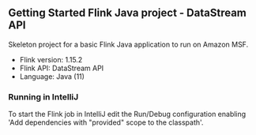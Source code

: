 ## Getting Started Flink Java project - DataStream API

Skeleton project for a basic Flink Java application to run on Amazon MSF.

* Flink version: 1.15.2
* Flink API: DataStream API
* Language: Java (11)

### Running in IntelliJ

To start the Flink job in IntelliJ edit the Run/Debug configuration enabling 'Add dependencies with "provided" scope to 
the classpath'.
